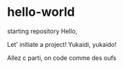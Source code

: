 # hello-world
starting repository
Hello,

Let' initiate a project!
Yukaidi, yukaido!

Allez c parti, on code comme des oufs
